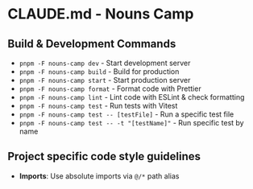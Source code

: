 # CLAUDE.md - Nouns Camp

## Build & Development Commands

- `pnpm -F nouns-camp dev` - Start development server
- `pnpm -F nouns-camp build` - Build for production
- `pnpm -F nouns-camp start` - Start production server
- `pnpm -F nouns-camp format` - Format code with Prettier
- `pnpm -F nouns-camp lint` - Lint code with ESLint & check formatting
- `pnpm -F nouns-camp test` - Run tests with Vitest
- `pnpm -F nouns-camp test -- [testFile]` - Run a specific test file
- `pnpm -F nouns-camp test -- -t "[testName]"` - Run specific test by name

## Project specific code style guidelines

- **Imports**: Use absolute imports via `@/*` path alias
